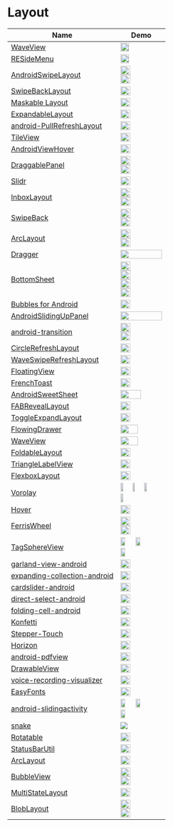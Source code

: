 Layout
======================
Name | Demo
--- | ---
[WaveView](https://github.com/john990/WaveView) | <img src="https://camo.githubusercontent.com/60722e9d4f2d2daa78a8650cb27a32adea82bdd4/68747470733a2f2f7261772e6769746875622e636f6d2f6a6f686e3939302f57617665566965772f6d61737465722f73637265656e73686f7425323661706b2f73637265656e73686f742e676966" width="45%">
[RESideMenu](https://github.com/romaonthego/RESideMenu) | <img src="https://raw.githubusercontent.com/romaonthego/RESideMenu/master/Demo.gif" width="45%">
[AndroidSwipeLayout](https://github.com/daimajia/AndroidSwipeLayout) | <img src="https://camo.githubusercontent.com/878e29e5defd2c64db4a5ec93119e133cab00807/687474703a2f2f7777322e73696e61696d672e636e2f6d773639302f36313064633033346a7731656a6f706c6170777471673230386e3065373464782e676966" width="49%"> <img src="https://camo.githubusercontent.com/183f464b177ffa9d0b35f396796ec64f37ce87db/687474703a2f2f7777312e73696e61696d672e636e2f6d773639302f36313064633033346a7731656a6f7175696476767367323038693036333075342e676966" width="49%">
[SwipeBackLayout](https://github.com/Issacw0ng/SwipeBackLayout) | <img src="https://raw.githubusercontent.com/ikew0ng/SwipeBackLayout/master/art/screenshot.png" width="49%">
[Maskable Layout](https://github.com/christophesmet/android_maskable_layout) | <img src="https://raw.githubusercontent.com/christophesmet/android_maskable_layout/master/Screencast.gif" width="49%">
[ExpandableLayout](https://github.com/traex/ExpandableLayout) | <img src="https://raw.githubusercontent.com/traex/ExpandableLayout/master/demo.gif" width="49%">
[android-PullRefreshLayout](https://github.com/baoyongzhang/android-PullRefreshLayout) | <img src="https://raw.githubusercontent.com/baoyongzhang/android-PullRefreshLayout/master/demo.gif" width="49%">
[TileView](https://github.com/moagrius/TileView) | <img src="https://user-images.githubusercontent.com/701344/41755597-c5986472-759d-11e8-83d9-f588b04f475d.gif" width="49%">
[AndroidViewHover](https://github.com/daimajia/AndroidViewHover) | <img src="https://camo.githubusercontent.com/44affb72f0688c213500917009a1680b41492413/687474703a2f2f7777322e73696e61696d672e636e2f6d773639302f36313064633033346a7731656a356969686a746c35673230387a3066326e70642e676966" width="49%">
[DraggablePanel](https://github.com/pedrovgs/DraggablePanel) | <img src="https://github.com/pedrovgs/DraggablePanel/blob/develop/art/screenshot4.gif" width="49%"> <img src="https://github.com/pedrovgs/DraggablePanel/blob/develop/art/screenshot2.gif" width="49%">
[Slidr](https://github.com/r0adkll/Slidr) | <img src="https://github.com/r0adkll/Slidr/blob/master/images/slidr_gif.gif" width="49%">
[InboxLayout](https://github.com/zhaozhentao/InboxLayout) | <img src="https://raw.githubusercontent.com/zhaozhentao/InboxLayout/master/screenshot/pic.gif" width="49%"> <img src="https://raw.githubusercontent.com/zhaozhentao/InboxLayout/master/screenshot/pic1.gif" width="49%">
[SwipeBack](https://github.com/liuguangqiang/SwipeBack) | <img src="https://raw.githubusercontent.com/liuguangqiang/SwipeBack/master/Images/swipeback_demo.gif" width="49%"> <img src="https://raw.githubusercontent.com/liuguangqiang/SwipeBack/master/Images/swipeback.gif" width="49%">
[ArcLayout](https://github.com/ogaclejapan/ArcLayout) | <img src="https://raw.githubusercontent.com/ogaclejapan/ArcLayout/master/art/demo1.gif" width="49%"> <img src="https://raw.githubusercontent.com/ogaclejapan/ArcLayout/master/art/demo2.gif" width="49%">
[Dragger](https://github.com/ppamorim/Dragger) | <img src="https://raw.githubusercontent.com/ppamorim/Dragger/master/art/app_sample_uncompressed.gif" width="100%">
[BottomSheet](https://github.com/Flipboard/bottomsheet) | <img src="https://camo.githubusercontent.com/d81602913dd3f1e40268cbe4dfffa9d9697f58a3/687474703a2f2f692e696d6775722e636f6d2f3265335a686f552e676966" width="49%"> <img src="https://camo.githubusercontent.com/86b90121dd237cc370209cd710708df3528c5a78/687474703a2f2f692e696d6775722e636f6d2f777239484a44312e676966" width="49%"> <img src="https://camo.githubusercontent.com/fce3d0f29234bac59e8641e0a9198ae64e0d7bd8/687474703a2f2f692e696d6775722e636f6d2f66326a395935652e676966" width="49%"> <img src="https://camo.githubusercontent.com/23a9cf2bf9353a98d1b585e79d06639c7f5297c7/687474703a2f2f692e696d6775722e636f6d2f6f67764b4735692e676966" width="49%">
[Bubbles for Android](https://github.com/txusballesteros/bubbles-for-android) | <img src="https://github.com/txusballesteros/bubbles-for-android/blob/master/assets/bubbles_demo.gif" width="49%">
[AndroidSlidingUpPanel](https://github.com/umano/AndroidSlidingUpPanel) | <img src="https://camo.githubusercontent.com/834cfd81ce764457db69dc023e1bd0adf0a8d00d/68747470733a2f2f7261772e6769746875622e636f6d2f756d616e6f2f416e64726f6964536c6964696e67557050616e656c44656d6f2f6d61737465722f736c6964696e67757070616e656c2e706e67" width="100%">
[android-transition](https://github.com/kaichunlin/android-transition) | <img src="https://raw.githubusercontent.com/kaichunlin/android-transition/master/github/animation_transition.gif" width="49%"> <img src="https://raw.githubusercontent.com/kaichunlin/android-transition/master/github/slideup_default.gif" width="49%">
[CircleRefreshLayout](https://github.com/tuesda/CircleRefreshLayout) | <img src="https://raw.githubusercontent.com/tuesda/CircleRefreshLayout/master/gif/circlerefresh.gif" width="49%">
[WaveSwipeRefreshLayout](https://github.com/recruit-lifestyle/WaveSwipeRefreshLayout) | <img src="https://raw.githubusercontent.com/recruit-lifestyle/WaveSwipeRefreshLayout/master/sc/animation.gif" width="49%">
[FloatingView](https://github.com/recruit-lifestyle/FloatingView) | <img src="https://raw.githubusercontent.com/recruit-lifestyle/FloatingView/master/screenshot/animation.gif" width="49%">
[FrenchToast](https://github.com/pyricau/frenchtoast) | <img src="https://raw.githubusercontent.com/pyricau/frenchtoast/master/assets/demo.gif" width="49%">
[AndroidSweetSheet](https://github.com/zzz40500/AndroidSweetSheet) | <img src="https://raw.githubusercontent.com/zzz40500/AndroidSweetSheet/master/screenshot/SweetSheet.gif" width="70%">
[FABRevealLayout](https://github.com/truizlop/FABRevealLayout) | <img src="https://raw.githubusercontent.com/truizlop/FABRevealLayout/master/art/fabrl_mgsv.gif" width="49%">
[ToggleExpandLayout](https://github.com/fenjuly/ToggleExpandLayout) | <img src="https://camo.githubusercontent.com/d95ea37eb2ed603ea47fb6addd1a83866afa0d95/687474703a2f2f692e696d6775722e636f6d2f784579357372392e676966" width="49%">
[FlowingDrawer](https://github.com/mxn21/FlowingDrawer) | <img src="https://raw.githubusercontent.com/mxn21/FlowingDrawer/master/screen.gif" width="65%">
[WaveView](https://github.com/gelitenight/WaveView) | <img src="https://raw.githubusercontent.com/gelitenight/WaveView/master/screenshot.gif" width="65%">
[FoldableLayout](https://github.com/worldline/FoldableLayout) | <img src="https://raw.githubusercontent.com/worldline/FoldableLayout/dev/screenshots/demo.gif" width="49%">
[TriangleLabelView](https://github.com/shts/TriangleLabelView) | <img src="https://raw.githubusercontent.com/shts/TriangleLabelView/master/img/capture.png" width="49%">
[FlexboxLayout](https://github.com/google/flexbox-layout) | <img src="https://github.com/google/flexbox-layout/blob/master/assets/flexbox-layoutmanager.gif" width="49%">
[Vorolay](https://github.com/Quatja/Vorolay) | <img src="https://raw.githubusercontent.com/Quatja/Vorolay/master/Screenshots/screenshot_1.png" width="24%"> <img src="https://raw.githubusercontent.com/Quatja/Vorolay/master/Screenshots/screenshot_2.png" width="24%"> <img src="https://raw.githubusercontent.com/Quatja/Vorolay/master/Screenshots/screenshot_3.png" width="24%"> <img src="https://raw.githubusercontent.com/Quatja/Vorolay/master/Screenshots/screenshot_4.png" width="24%">
[Hover](https://github.com/google/hover) | <img src="https://raw.githubusercontent.com/matthew-carroll/hover/gh-pages/images/screenrecords/hover-demo-screenrecord.gif" width="49%">
[FerrisWheel](https://github.com/iglaweb/Ferris-Wheel) | <img src="https://github.com/iglaweb/Ferris-Wheel/blob/master/art/preview_demo.gif" width="49%"> <img src="https://github.com/iglaweb/Ferris-Wheel/blob/master/art/preview_demo_monochrome.gif" width="49%">
[TagSphereView](https://github.com/magic-goop/tag-sphere) | <img src="https://raw.githubusercontent.com/magic-goop/tag-sphere/master/art/showcase3.gif" width="32%"> <img src="https://raw.githubusercontent.com/magic-goop/tag-sphere/master/art/showcase1.gif" width="32%"> <img src="https://raw.githubusercontent.com/magic-goop/tag-sphere/master/art/showcase2.gif" width="32%">
[garland-view-android](https://github.com/Ramotion/garland-view-android) | <img src="https://github.com/Ramotion/garland-view-android/raw/master/preview.gif" width="49%">
[expanding-collection-android](https://github.com/Ramotion/expanding-collection-android) | <img src="https://github.com/Ramotion/expanding-collection-android/raw/master/preview.gif" width="49%">
[cardslider-android](https://github.com/Ramotion/cardslider-android) | <img src="https://github.com/Ramotion/cardslider-android/raw/master/preview.gif" width="49%">
[direct-select-android](https://github.com/Ramotion/direct-select-android) | <img src="https://github.com/Ramotion/direct-select-android/raw/master/direct_select_preview.gif" width="49%">
[folding-cell-android](https://github.com/Ramotion/folding-cell-android) | <img src="https://github.com/Ramotion/folding-cell-android/raw/master/folding_cell_preview.gif" width="49%">
[Konfetti](https://github.com/DanielMartinus/konfetti) | <img src="https://github.com/DanielMartinus/Konfetti/raw/master/media/konfetti_demo.gif" width="49%">
[Stepper-Touch](https://github.com/DanielMartinus/Stepper-Touch) | <img src="https://github.com/DanielMartinus/Stepper-Touch/raw/master/media/demo.gif" width="49%">
[Horizon](https://github.com/Yalantis/Horizon) | <img src="https://github.com/Yalantis/Horizon/raw/master/blog_article_header.png" width="49%">
[android-pdfview](https://github.com/JoanZapata/android-pdfview) | <img src="https://camo.githubusercontent.com/7712406b4e86c0260f6fd35ed4a1fb77a73a29ce/68747470733a2f2f7261772e6769746875622e636f6d2f4a6f616e5a61706174612f616e64726f69642d706466766965772f6d61737465722f6465766963652e706e67" width="49%">
[DrawableView](https://github.com/PaNaVTEC/DrawableView) | <img src="https://github.com/PaNaVTEC/DrawableView/raw/master/art/DrawableView.gif" width="49%">
[voice-recording-visualizer](https://github.com/tyorikan/voice-recording-visualizer) | <img src="https://camo.githubusercontent.com/dec65b58525ce17eff5e0318d3c39ae33760284a/687474703a2f2f696d672e796f75747562652e636f6d2f76692f664a546c31626751336a342f302e6a7067" width="49%">
[EasyFonts](https://github.com/vsvankhede/easyfonts) | <img src="https://github.com/vsvankhede/easyfonts/raw/master/images/fontface_list.png" width="49%">
[android-slidingactivity](https://github.com/klinker41/android-slidingactivity) | <img src="https://github.com/klinker41/android-slidingactivity/raw/master/preview.gif" width="32%"> <img src="https://github.com/klinker41/android-slidingactivity/raw/master/preview_inbox_animation.gif" width="32%"> <img src="https://github.com/klinker41/android-slidingactivity/raw/master/preview_peekview.gif" width="32%">
[snake](https://github.com/txusballesteros/snake) | <img src="https://github.com/txusballesteros/snake/raw/master/assets/demo.gif">
[Rotatable](https://github.com/yayaa/Rotatable) | <img src="https://camo.githubusercontent.com/1588aa51f2fe10b3b240b32b48087215794d5198/687474703a2f2f796179616e64726f69642e636f6d2f646174612f6769746875625f6c6962726172792f726f74617461626c652f726f74617461626c652e676966" width="49%">
[StatusBarUtil](https://github.com/laobie/StatusBarUtil) | <img src="https://github.com/laobie/StatusBarUtil/raw/master/img/use_in_fragment.gif" width="49%"> 
[ArcLayout](https://github.com/florent37/ArcLayout) | <img src="https://raw.githubusercontent.com/florent37/ArcLayout/master/media/video1.gif" width="49%">
[BubbleView](https://github.com/cpiz/BubbleView) | <img src="https://github.com/cpiz/BubbleView/raw/master/screenshots/1.png" width="49%"> <img src="https://github.com/cpiz/BubbleView/raw/master/screenshots/5.gif" width="49%">
[MultiStateLayout](https://github.com/andyxialm/MultiStateLayout) | <img src="https://github.com/andyxialm/MultiStateLayout/raw/master/art/screenshot.gif?raw=true" width="49%">
[BlobLayout](https://github.com/r21nomi/BlobLayout) | <img src="https://github.com/r21nomi/BlobLayout/raw/master/art/art1.gif" width="49%"> <img src="https://github.com/r21nomi/BlobLayout/raw/master/art/art2.gif" width="49%">
